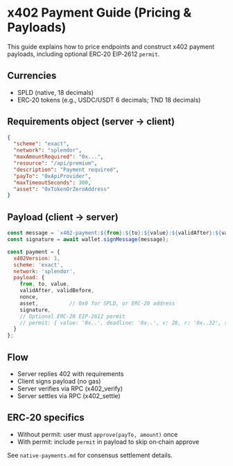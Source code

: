 # x402 Payment Guide (Pricing & Payloads)

This guide explains how to price endpoints and construct x402 payment payloads, including optional ERC‑20 EIP‑2612 `permit`.

## Currencies

- SPLD (native, 18 decimals)
- ERC‑20 tokens (e.g., USDC/USDT 6 decimals; TND 18 decimals)

## Requirements object (server → client)
```json
{
  "scheme": "exact",
  "network": "splendor",
  "maxAmountRequired": "0x...",    
  "resource": "/api/premium",
  "description": "Payment required",
  "payTo": "0xApiProvider",
  "maxTimeoutSeconds": 300,
  "asset": "0xTokenOrZeroAddress"
}
```

## Payload (client → server)
```javascript
const message = `x402-payment:${from}:${to}:${value}:${validAfter}:${validBefore}:${nonce}:${chainId}`;
const signature = await wallet.signMessage(message);

const payment = {
  x402Version: 1,
  scheme: 'exact',
  network: 'splendor',
  payload: {
    from, to, value,
    validAfter, validBefore,
    nonce,
    asset,          // 0x0 for SPLD, or ERC‑20 address
    signature,
    // Optional ERC‑20 EIP‑2612 permit
    // permit: { value: '0x..', deadline: '0x..', v: 28, r: '0x..32', s: '0x..32' }
  }
};
```

## Flow
- Server replies 402 with requirements
- Client signs payload (no gas)
- Server verifies via RPC (x402_verify)
- Server settles via RPC (x402_settle)

## ERC‑20 specifics
- Without permit: user must `approve(payTo, amount)` once
- With permit: include `permit` in payload to skip on‑chain approve

See `native-payments.md` for consensus settlement details.
